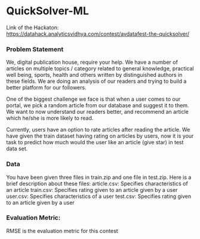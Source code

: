 # QuickSolver-ML

Link of the Hackaton: https://datahack.analyticsvidhya.com/contest/avdatafest-the-quicksolver/

### Problem Statement
We, digital publication house, require your help. We have a number of articles on multiple topics / category related to general knowledge, practical well being, sports, health and others written by distinguished authors in these fields. We are doing an analysis of our readers and trying to build a better platform for our followers.

One of the biggest challenge we face is that when a user comes to our portal, we pick a random article from our database and suggest it to them. We want to now understand our readers better, and recommend an article which he/she is more likely to read. 

Currently, users have an option to rate articles after reading the article. We have given the train dataset having rating on articles by users, now it is your task to predict how much would the user like an article (give star) in test data set.

### Data
You have been given three files in train.zip and one file in test.zip. Here is a brief description about these files:
 article.csv: Specifies characteristics of an article
 train.csv: Specifies rating given to an article given by a user
 user.csv: Specifies characteristics of a user
 test.csv: Specifies rating given to an article given by a user

### Evaluation Metric:
RMSE is the evaluation metric for this contest

